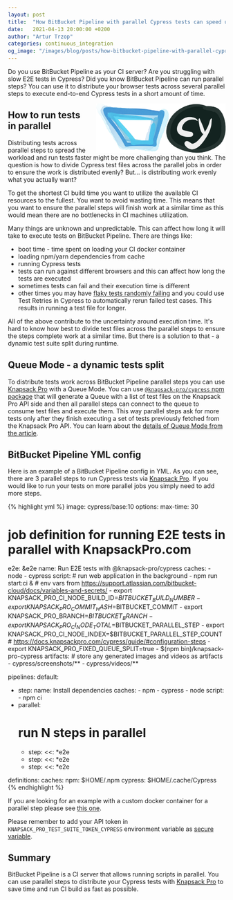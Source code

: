 ```yaml
---
layout: post
title:  "How BitBucket Pipeline with parallel Cypress tests can speed up CI build"
date:   2021-04-13 20:00:00 +0200
author: "Artur Trzop"
categories: continuous_integration
og_image: "/images/blog/posts/how-bitbucket-pipeline-with-parallel-cypress-tests-can-speed-up-ci-build/bitbucket-cypress.jpeg"
---
```


Do you use BitBucket Pipeline as your CI server? Are you struggling with slow E2E tests in Cypress? Did you know BitBucket Pipeline can run parallel steps? You can use it to distribute your browser tests across several parallel steps to execute end-to-end Cypress tests in a short amount of time.

<img src="/images/blog/posts/how-bitbucket-pipeline-with-parallel-cypress-tests-can-speed-up-ci-build/bitbucket-cypress.jpeg" style="width:300px;margin-left: 15px;float:right;" alt="BitBucket, Pipeline, CI, Cypress" />

## How to run tests in parallel

Distributing tests across parallel steps to spread the workload and run tests faster might be more challenging than you think. The question is how to divide Cypress test files across the parallel jobs in order to ensure the work is distributed evenly? But... is distributing work evenly what you actually want?

To get the shortest CI build time you want to utilize the available CI resources to the fullest. You want to avoid wasting time. This means that you want to ensure the parallel steps will finish work at a similar time as this would mean there are no bottlenecks in CI machines utilization.

Many things are unknown and unpredictable. This can affect how long it will take to execute tests on BitBucket Pipeline. There are things like:

* boot time - time spent on loading your CI docker container
* loading npm/yarn dependencies from cache
* running Cypress tests
* tests can run against different browsers and this can affect how long the tests are executed
* sometimes tests can fail and their execution time is different
* other times you may have [flaky tests randomly failing](/2021/fix-intermittently-failing-ci-builds-flaky-tests-rspec) and you could use Test Retries in Cypress to automatically rerun failed test cases. This results in running a test file for longer.

All of the above contribute to the uncertainty around execution time. It's hard to know how best to divide test files across the parallel steps to ensure the steps complete work at a similar time. But there is a solution to that - a dynamic test suite split during runtime.

## Queue Mode - a dynamic tests split

To distribute tests work across BitBucket Pipeline parallel steps you can use [Knapsack Pro](https://knapsackpro.com/?utm_source=docs_knapsackpro&utm_medium=blog_post&utm_campaign=how-bitbucket-pipeline-with-parallel-cypress-tests-can-speed-up-ci-build) with a Queue Mode. You can use [`@knapsack-pro/cypress` npm package](https://github.com/KnapsackPro/knapsack-pro-cypress#knapsack-procypress) that will generate a Queue with a list of test files on the Knapsack Pro API side and then all parallel steps can connect to the queue to consume test files and execute them. This way parallel steps ask for more tests only after they finish executing a set of tests previously fetched from the Knapsack Pro API. You can learn about the [details of Queue Mode from the article](/2020/how-to-speed-up-ruby-and-javascript-tests-with-ci-parallelisation).

## BitBucket Pipeline YML config

Here is an example of a BitBucket Pipeline config in YML. As you can see, there are 3 parallel steps to run Cypress tests via [Knapsack Pro](https://knapsackpro.com/?utm_source=docs_knapsackpro&utm_medium=blog_post&utm_campaign=how-bitbucket-pipeline-with-parallel-cypress-tests-can-speed-up-ci-build). If you would like to run your tests on more parallel jobs you simply need to add more steps.

{% highlight yml %}
image: cypress/base:10
options:
  max-time: 30

# job definition for running E2E tests in parallel with KnapsackPro.com
e2e: &e2e
  name: Run E2E tests with @knapsack-pro/cypress
  caches:
    - node
    - cypress
  script:
    # run web application in the background
    - npm run start:ci &
    # env vars from https://support.atlassian.com/bitbucket-cloud/docs/variables-and-secrets/
    - export KNAPSACK_PRO_CI_NODE_BUILD_ID=$BITBUCKET_BUILD_NUMBER
    - export KNAPSACK_PRO_COMMIT_HASH=$BITBUCKET_COMMIT
    - export KNAPSACK_PRO_BRANCH=$BITBUCKET_BRANCH
    - export KNAPSACK_PRO_CI_NODE_TOTAL=$BITBUCKET_PARALLEL_STEP
    - export KNAPSACK_PRO_CI_NODE_INDEX=$BITBUCKET_PARALLEL_STEP_COUNT
    # https://docs.knapsackpro.com/cypress/guide/#configuration-steps
    - export KNAPSACK_PRO_FIXED_QUEUE_SPLIT=true
    - $(npm bin)/knapsack-pro-cypress
  artifacts:
    # store any generated images and videos as artifacts
    - cypress/screenshots/**
    - cypress/videos/**

pipelines:
  default:
  - step:
      name: Install dependencies
      caches:
        - npm
        - cypress
        - node
      script:
        - npm ci
  - parallel:
    # run N steps in parallel
    - step:
        <<: *e2e
    - step:
        <<: *e2e
    - step:
        <<: *e2e

definitions:
  caches:
    npm: $HOME/.npm
    cypress: $HOME/.cache/Cypress
{% endhighlight %}

If you are looking for an example with a custom docker container for a parallel step please see [this one](https://gist.github.com/ArturT/90b7ec869e3827b580664beb086a8cd6).

Please remember to add your API token in `KNAPSACK_PRO_TEST_SUITE_TOKEN_CYPRESS` environment variable as [secure variable](https://support.atlassian.com/bitbucket-cloud/docs/variables-and-secrets/).

## Summary

BitBucket Pipeline is a CI server that allows running scripts in parallel. You can use parallel steps to distribute your Cypress tests with [Knapsack Pro](https://knapsackpro.com/?utm_source=docs_knapsackpro&utm_medium=blog_post&utm_campaign=how-bitbucket-pipeline-with-parallel-cypress-tests-can-speed-up-ci-build) to save time and run CI build as fast as possible.

